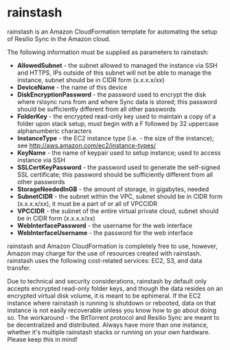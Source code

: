 rainstash
=======

rainstash is an Amazon CloudFormation template for automating the setup of Resilio Sync in the Amazon cloud.

The following information must be supplied as parameters to rainstash:
* **AllowedSubnet** - the subnet allowed to managed the instance via SSH and HTTPS, IPs outside of this subnet will not be able to manage the instance, subnet should be in CIDR form (x.x.x.x/xx)
* **DeviceName** - the name of this device
* **DiskEncryptionPassword** - the password used to encrypt the disk where rslsync runs from and where Sync data is stored; this password should be sufficiently different from all other passwords
* **FolderKey** - the encrypted read-only key used to maintain a copy of a folder upon stack setup, must begin with a F followed by 32 uppercase alphanumberic characters
* **InstanceType** - the EC2 instance type (i.e. - the size of the instance); see http://aws.amazon.com/ec2/instance-types/
* **KeyName** - the name of keypair used to setup instance; used to access instance via SSH
* **SSLCertKeyPassword** - the password used to generate the self-signed SSL certificate; this password should be sufficiently different from all other passwords
* **StorageNeededInGB** - the amount of storage, in gigabytes, needed
* **SubnetCIDR** - the subnet within the VPC, subnet should be in CIDR form (x.x.x.x/xx), it must be a part of or all of VPCCIDR
* **VPCCIDR** - the subnet of the entire virtual private cloud, subnet should be in CIDR form (x.x.x.x/xx)
* **WebInterfacePassword** - the username for the web interface
* **WebInterfaceUsername** - the password for the web interface

rainstash and Amazon CloudFormation is completely free to use, however, Amazon may charge for the use of resources created with rainstash. rainstash uses the following cost-related services: EC2, S3, and data transfer.

Due to technical and security considerations, rainstash by default only accepts encrypted read-only folder keys, and though the data resides on an encrypted virtual disk volume, it is meant to be ephimeral. If the EC2 instance where rainstash is running is shutdown or rebooted, data on that instance is not easily recoverable unless you know how to go about doing so. The workaround - the BitTorrent protocol and Resilio Sync are meant to be decentralized and distributed. Always have more than one instance, whether it's multiple rainstash stacks or running on your own hardware. Please keep this in mind!
